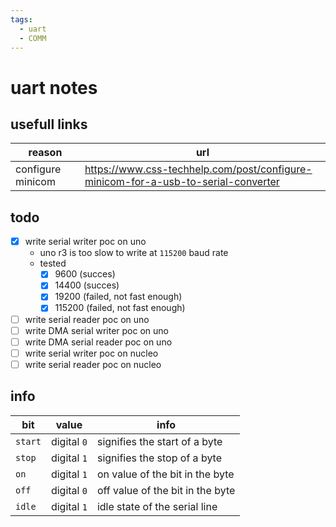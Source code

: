 ```yaml
---
tags:
  - uart
  - COMM
---
```


# uart notes

## usefull links

| reason | url |
|---|---|
| configure minicom | <https://www.css-techhelp.com/post/configure-minicom-for-a-usb-to-serial-converter> |

## todo

- [x] write serial writer poc on uno
  - uno r3 is too slow to write at `115200` baud rate
  - tested
    - [x] 9600 (succes)
    - [x] 14400 (succes)
    - [x] 19200 (failed, not fast enough)
    - [x] 115200 (failed, not fast enough)
- [ ] write serial reader poc on uno
- [ ] write DMA serial writer poc on uno
- [ ] write DMA serial reader poc on uno
- [ ] write serial writer poc on nucleo
- [ ] write serial reader poc on nucleo

## info

| bit | value | info |
| --- | --- | ---|
| `start` | digital `0` | signifies the start of a byte |
| `stop` | digital `1` | signifies the stop of a byte |
| `on` | digital `1` | on value of the bit in the byte |
| `off` | digital `0` | off value of the bit in the byte |
| `idle` | digital `1` | idle state of the serial line |

